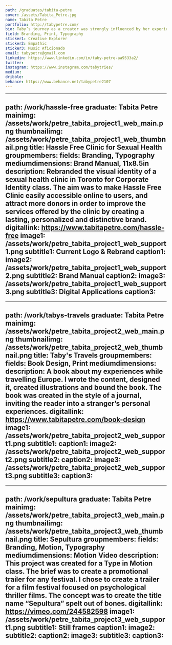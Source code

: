 ```yaml
---
path: /graduates/tabita-petre
cover: /assets/Tabita_Petre.jpg
name: Tabita Petre
portfolio: http://tabypetre.com/
bio: Taby’s journey as a creator was strongly influenced by her experience as an immigrant. When she lived in Romania as a young creative explorer,  she never thought she’d end up studying design in Canada. Her love for visual communication began with fine arts, and through the fast evolution of the world wide web, she slowly started dipping her toes into online communities. This is how she learned to use Photoshop, and eventually ended up in the YSDN program (learning how to use and do many more things than Photoshop, haha)! She is passionate about using design to give a voice to those who feel like they might now have one otherwise.
field: Branding, Print, Typography
sticker1: Creative Explorer
sticker2: Empathic
sticker3: Music Aficionado
email: tabypetre@gmail.com
linkedin: https://www.linkedin.com/in/taby-petre-aa9533a2/
twitter:
instagram: https://www.instagram.com/tabytries/
medium:
dribble:
behance: https://www.behance.net/tabypetre2107
---
```


---
path: /work/hassle-free
graduate: Tabita Petre
mainimg: /assets/work/petre_tabita_project1_web_main.png
thumbnailimg: /assets/work/petre_tabita_project1_web_thumbnail.png
title: Hassle Free Clinic for Sexual Health
groupmembers:
fields: Branding, Typography
mediumdimensions: Brand Manual, 11x8.5in
description: Rebranded the visual identity of a sexual health clinic in Toronto for Corporate Identity class. The aim was to make Hassle Free Clinic easily accessible online to users, and attract more donors in order to improve the services offered by the clinic by creating a lasting, personalized and distinctive brand. 
digitallink: https://www.tabitapetre.com/hassle-free
image1: /assets/work/petre_tabita_project1_web_support1.png
subtitle1: Current Logo & Rebrand
caption1:
image2: /assets/work/petre_tabita_project1_web_support2.png
subtitle2: Brand Manual
caption2:
image3: /assets/work/petre_tabita_project1_web_support3.png
subtitle3: Digital Applications
caption3:
---

---
path: /work/tabys-travels
graduate: Tabita Petre
mainimg: /assets/work/petre_tabita_project2_web_main.png
thumbnailimg: /assets/work/petre_tabita_project2_web_thumbnail.png
title: Taby's Travels
groupmembers:
fields: Book Design, Print
mediumdimensions:
description: A book about my experiences while travelling Europe. I wrote the content, designed it, created illustrations and bound the book. The book was created in the style of a journal, inviting the reader into a stranger’s personal experiences.
digitallink: https://www.tabitapetre.com/book-design
image1: /assets/work/petre_tabita_project2_web_support1.png
subtitle1:
caption1:
image2: /assets/work/petre_tabita_project2_web_support2.png
subtitle2:
caption2:
image3: /assets/work/petre_tabita_project2_web_support3.png
subtitle3:
caption3:
---

---
path: /work/sepultura
graduate: Tabita Petre
mainimg: /assets/work/petre_tabita_project3_web_main.png
thumbnailimg: /assets/work/petre_tabita_project3_web_thumbnail.png
title: Sepultura
groupmembers:
fields: Branding, Motion, Typography
mediumdimensions: Motion Video
description: This project was created for a Type in Motion class. The brief was to create a promotional trailer for any festival. I chose to create a trailer for a film festival focused on psychological thriller films. The concept was to create the title name “Sepultura” spelt out of bones.
digitallink: https://vimeo.com/244582598
image1: /assets/work/petre_tabita_project3_web_support1.png
subtitle1: Still frames
caption1:
image2:
subtitle2:
caption2:
image3:
subtitle3:
caption3:
---
